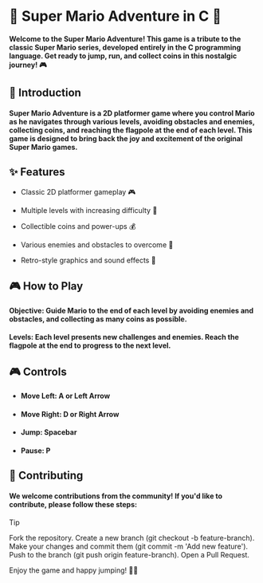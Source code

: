 # 🍄 Super Mario Adventure in C 🍄
#### Welcome to the Super Mario Adventure! This game is a tribute to the classic Super Mario series, developed entirely in the C programming language. Get ready to jump, run, and collect coins in this nostalgic journey! 🎮

## 🌟 Introduction
#### Super Mario Adventure is a 2D platformer game where you control Mario as he navigates through various levels, avoiding obstacles and enemies, collecting coins, and reaching the flagpole at the end of each level. This game is designed to bring back the joy and excitement of the original Super Mario games.

## ✨ Features
- Classic 2D platformer gameplay 🎮

- Multiple levels with increasing difficulty 🏰

- Collectible coins and power-ups 💰

- Various enemies and obstacles to overcome 🐢

- Retro-style graphics and sound effects 🎵

## 🎮 How to Play
#### Objective: Guide Mario to the end of each level by avoiding enemies and obstacles, and collecting as many coins as possible.

#### Levels: Each level presents new challenges and enemies. Reach the flagpole at the end to progress to the next level.

## 🎮 Controls
- #### Move Left: A or Left Arrow

- #### Move Right: D or Right Arrow

- #### Jump: Spacebar

- #### Pause: P

## 🤝 Contributing
#### We welcome contributions from the community! If you'd like to contribute, please follow these steps:

>[!TIP]
> Fork the repository.
> Create a new branch (git checkout -b feature-branch).
> Make your changes and commit them (git commit -m 'Add new feature').
> Push to the branch (git push origin feature-branch).
> Open a Pull Request.

Enjoy the game and happy jumping! 🍄🎉
